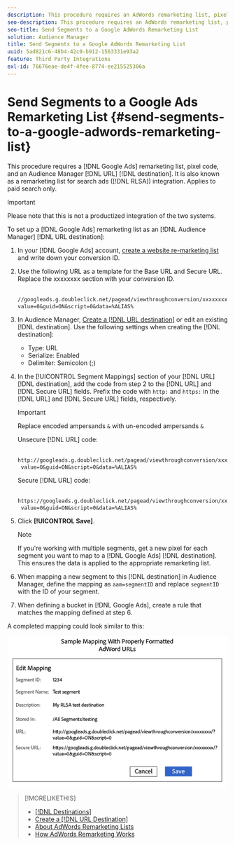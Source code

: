 ```yaml
---
description: This procedure requires an AdWords remarketing list, pixel code, and an Audience Manager URL destination. It is also known as a remarketing list for search ads (RLSA) integration. Applies to paid search only.
seo-description: This procedure requires an AdWords remarketing list, pixel code, and an Audience Manager URL destination. It is also known as a remarketing list for search ads (RLSA) integration. Applies to paid search only.
seo-title: Send Segments to a Google AdWords Remarketing List
solution: Audience Manager
title: Send Segments to a Google AdWords Remarketing List
uuid: 5ad821c6-48b4-42c0-b912-1563331e93a2
feature: Third Party Integrations
exl-id: 76676eae-de4f-4fee-8774-ee215525306a
---
```

# Send Segments to a Google Ads Remarketing List {#send-segments-to-a-google-adwords-remarketing-list}

This procedure requires a [!DNL Google Ads] remarketing list, pixel code, and an Audience Manager [!DNL URL] [!DNL destination]. It is also known as a remarketing list for search ads ([!DNL RLSA]) integration. Applies to paid search only.

>[!IMPORTANT]
>Please note that this is not a productized integration of the two systems.

To set up a [!DNL Google Ads] remarketing list as an [!DNL Audience Manager] [!DNL URL destination]:

1. In your [!DNL Google Ads] account, [create a website re-marketing list](https://support.google.com/adwords/answer/2454064?hl=en) and write down your conversion ID.
1. Use the following URL as a template for the Base URL and Secure URL. Replace the xxxxxxxx section with your conversion ID.

   ```
    //googleads.g.doubleclick.net/pagead/viewthroughconversion/xxxxxxxx/?value=0&guid=ON&script=0&data=%ALIAS%
   ```

1. In Audience Manager, [Create a [!DNL URL destination]](../../features/destinations/create-url-destination.md) or edit an existing [!DNL destination]. Use the following settings when creating the [!DNL destination]:
   * Type: URL
   * Serialize: Enabled
   * Delimiter: Semicolon (;)

1. In the [!UICONTROL Segment Mappings] section of your [!DNL URL] [!DNL destination], add the code from step 2 to the [!DNL URL] and [!DNL Secure URL] fields. Prefix the code with `http:` and `https:` in the [!DNL URL] and [!DNL Secure URL] fields, respectively.

   >[!IMPORTANT]
   >
   >Replace encoded ampersands `&` with un-encoded ampersands `&`

   Unsecure [!DNL URL] code:

   ```
    http://googleads.g.doubleclick.net/pagead/viewthroughconversion/xxxxxxxx/?
    value=0&guid=ON&script=0&data=%ALIAS%
   ```

   Secure [!DNL URL] code:

   ```
    https://googleads.g.doubleclick.net/pagead/viewthroughconversion/xxxxxxxx/?
    value=0&guid=ON&script=0&data=%ALIAS%
   ```

1. Click **[!UICONTROL Save]**.

   >[!NOTE]
   >
   >If you're working with multiple segments, get a new pixel for each segment you want to map to a [!DNL Google Ads] [!DNL destination]. This ensures the data is applied to the appropriate remarketing list.

1. When mapping a new segment to this [!DNL destination] in Audience Manager, define the mapping as `aam=segmentID` and replace `segmentID` with the ID of your segment.
1. When defining a bucket in [!DNL Google Ads], create a rule that matches the mapping defined at step 6.

A completed mapping could look similar to this:

![](../assets/rlsa_mapping.png)

>[!MORELIKETHIS]
>
>* [[!DNL Destinations]](../../features/destinations/destinations.md)
>* [Create a [!DNL URL Destination]](../../features/destinations/create-url-destination.md)
>* [About AdWords Remarketing Lists](https://support.google.com/adwords/answer/2472738)
>* [How AdWords Remarketing Works](https://support.google.com/adwords/answer/2454000)
